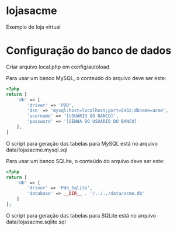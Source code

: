 # lojasacme
Exemplo de loja virtual

# Configuração do banco de dados

Criar arquivo local.php em config/autoload. 

Para usar um banco MySQL, o conteúdo do arquivo deve ser este:

```php
<?php
return [
	'db' => [
    	'driver' => 'PDO',
		'dsn' => 'mysql:host=localhost;port=5432;dbname=acme',
		'username' => '[USUÁRIO DO BANCO]',
		'password' => '[SENHA DO USUÁRIO DO BANCO]'
	],
]
```

O script para geração das tabelas para MySQL está no arquivo data/lojasacme.mysql.sql

Para usar um banco SQLite, o conteúdo do arquivo deve ser este:

```php
<?php
return [
    'db' => [
        'driver' => 'Pdo_Sqlite',
        'database' => __DIR__ . '/../../data/acme.db'
    ]
];
```

O script para geração das tabelas para SQLite está no arquivo data/lojasacme.sqlite.sql


